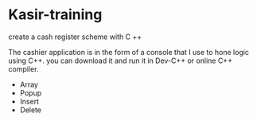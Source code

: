 # Kasir-training
create a cash register scheme with C ++

The cashier application is in the form of a console that I use to hone logic using C++. you can download it and run it in Dev-C++ or online C++ compiler.

* Array
* Popup
* Insert
* Delete
